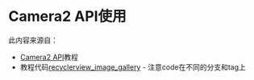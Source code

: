# Camera2 API使用

此内容来源自：

+ [Camera2 API](https://www.nigeapptuts.com/category/camera2_api/)教程
+ 教程代码[recyclerview_image_gallery](https://github.com/mobapptuts/recyclerview_image_gallery) - 注意code在不同的分支和tag上



